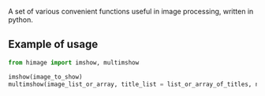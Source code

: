 A set of various convenient functions useful in image processing, written in python.

## Example of usage

```py
from himage import imshow, multimshow

imshow(image_to_show)
multimshow(image_list_or_array, title_list = list_or_array_of_titles, n_cols=number_of_columns)
```